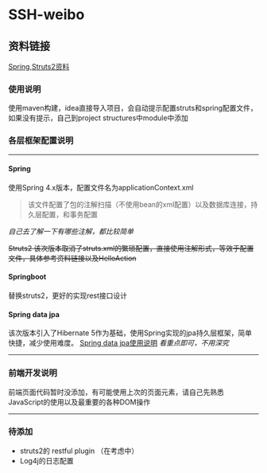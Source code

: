 # SSH-weibo

## 资料链接
[Spring,Struts2资料](https://wizardforcel.gitbooks.io/tutorialspoint-java/struts2/475.html)

### 使用说明
使用maven构建，idea直接导入项目，会自动提示配置struts和spring配置文件，如果没有提示，自己到project structures中module中添加

### 各层框架配置说明

------
#### Spring
使用Spring 4.x版本，配置文件名为applicationContext.xml

> 该文件配置了包的注解扫描（不使用bean的xml配置）以及数据库连接，持久层配置，和事务配置

*自己去了解一下有哪些注解，都比较简单*

<del> Struts2 
该次版本取消了struts.xml的繁琐配置，直接使用注解形式，等效于配置文件，具体参考资料链接以及HelloAction </del>

#### Springboot
替换struts2，更好的实现rest接口设计

#### Spring data jpa
该次版本引入了Hibernate 5作为基础，使用Spring实现的jpa持久层框架，简单快捷，减少使用难度。
[Spring data jpa使用说明](https://www.cnblogs.com/dreamroute/p/5173896.html)
*看重点即可，不用深究*

---------
### 前端开发说明

前端页面代码暂时没添加，有可能使用上次的页面元素，请自己先熟悉JavaScript的使用以及最重要的各种DOM操作


------
### 待添加

- struts2的 restful plugin （在考虑中）
- Log4j的日志配置
